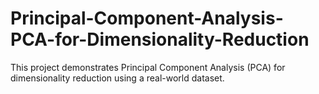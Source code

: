 # Principal-Component-Analysis-PCA-for-Dimensionality-Reduction
This project demonstrates Principal Component Analysis (PCA) for dimensionality reduction using a real-world dataset. 
